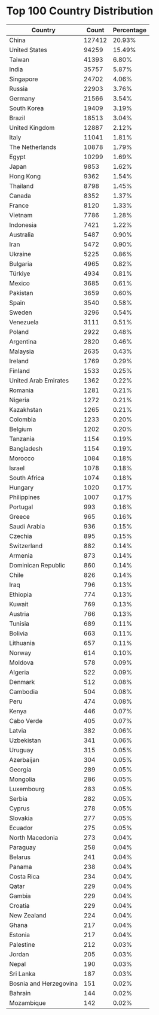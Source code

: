 # Top 100 Country Distribution
| Country | Count | Percentage |
|----|----|----|
| China | 127412 | 20.93% |
| United States | 94259 | 15.49% |
| Taiwan | 41393 | 6.80% |
| India | 35757 | 5.87% |
| Singapore | 24702 | 4.06% |
| Russia | 22903 | 3.76% |
| Germany | 21566 | 3.54% |
| South Korea | 19409 | 3.19% |
| Brazil | 18513 | 3.04% |
| United Kingdom | 12887 | 2.12% |
| Italy | 11041 | 1.81% |
| The Netherlands | 10878 | 1.79% |
| Egypt | 10299 | 1.69% |
| Japan | 9853 | 1.62% |
| Hong Kong | 9362 | 1.54% |
| Thailand | 8798 | 1.45% |
| Canada | 8352 | 1.37% |
| France | 8120 | 1.33% |
| Vietnam | 7786 | 1.28% |
| Indonesia | 7421 | 1.22% |
| Australia | 5487 | 0.90% |
| Iran | 5472 | 0.90% |
| Ukraine | 5225 | 0.86% |
| Bulgaria | 4965 | 0.82% |
| Türkiye | 4934 | 0.81% |
| Mexico | 3685 | 0.61% |
| Pakistan | 3659 | 0.60% |
| Spain | 3540 | 0.58% |
| Sweden | 3296 | 0.54% |
| Venezuela | 3111 | 0.51% |
| Poland | 2922 | 0.48% |
| Argentina | 2820 | 0.46% |
| Malaysia | 2635 | 0.43% |
| Ireland | 1769 | 0.29% |
| Finland | 1533 | 0.25% |
| United Arab Emirates | 1362 | 0.22% |
| Romania | 1281 | 0.21% |
| Nigeria | 1272 | 0.21% |
| Kazakhstan | 1265 | 0.21% |
| Colombia | 1233 | 0.20% |
| Belgium | 1202 | 0.20% |
| Tanzania | 1154 | 0.19% |
| Bangladesh | 1154 | 0.19% |
| Morocco | 1084 | 0.18% |
| Israel | 1078 | 0.18% |
| South Africa | 1074 | 0.18% |
| Hungary | 1020 | 0.17% |
| Philippines | 1007 | 0.17% |
| Portugal | 993 | 0.16% |
| Greece | 965 | 0.16% |
| Saudi Arabia | 936 | 0.15% |
| Czechia | 895 | 0.15% |
| Switzerland | 882 | 0.14% |
| Armenia | 873 | 0.14% |
| Dominican Republic | 860 | 0.14% |
| Chile | 826 | 0.14% |
| Iraq | 796 | 0.13% |
| Ethiopia | 774 | 0.13% |
| Kuwait | 769 | 0.13% |
| Austria | 766 | 0.13% |
| Tunisia | 689 | 0.11% |
| Bolivia | 663 | 0.11% |
| Lithuania | 657 | 0.11% |
| Norway | 614 | 0.10% |
| Moldova | 578 | 0.09% |
| Algeria | 522 | 0.09% |
| Denmark | 512 | 0.08% |
| Cambodia | 504 | 0.08% |
| Peru | 474 | 0.08% |
| Kenya | 446 | 0.07% |
| Cabo Verde | 405 | 0.07% |
| Latvia | 382 | 0.06% |
| Uzbekistan | 341 | 0.06% |
| Uruguay | 315 | 0.05% |
| Azerbaijan | 304 | 0.05% |
| Georgia | 289 | 0.05% |
| Mongolia | 286 | 0.05% |
| Luxembourg | 283 | 0.05% |
| Serbia | 282 | 0.05% |
| Cyprus | 278 | 0.05% |
| Slovakia | 277 | 0.05% |
| Ecuador | 275 | 0.05% |
| North Macedonia | 273 | 0.04% |
| Paraguay | 258 | 0.04% |
| Belarus | 241 | 0.04% |
| Panama | 238 | 0.04% |
| Costa Rica | 234 | 0.04% |
| Qatar | 229 | 0.04% |
| Gambia | 229 | 0.04% |
| Croatia | 229 | 0.04% |
| New Zealand | 224 | 0.04% |
| Ghana | 217 | 0.04% |
| Estonia | 217 | 0.04% |
| Palestine | 212 | 0.03% |
| Jordan | 205 | 0.03% |
| Nepal | 190 | 0.03% |
| Sri Lanka | 187 | 0.03% |
| Bosnia and Herzegovina | 151 | 0.02% |
| Bahrain | 144 | 0.02% |
| Mozambique | 142 | 0.02% |
